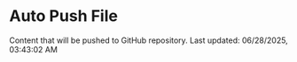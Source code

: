 # Auto Push File

Content that will be pushed to GitHub repository.
Last updated: 06/28/2025, 03:43:02 AM